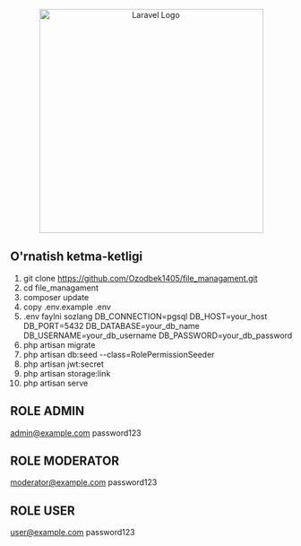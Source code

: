<p align="center"><a href="https://laravel.com" target="_blank"><img src="https://raw.githubusercontent.com/laravel/art/master/logo-lockup/5%20SVG/2%20CMYK/1%20Full%20Color/laravel-logolockup-cmyk-red.svg" width="400" alt="Laravel Logo"></a></p>


## O'rnatish ketma-ketligi
1. git clone https://github.com/Ozodbek1405/file_managament.git
2. cd file_managament
3. composer update
4. copy .env.example .env
5. .env faylni sozlang
   DB_CONNECTION=pgsql
   DB_HOST=your_host
   DB_PORT=5432
   DB_DATABASE=your_db_name
   DB_USERNAME=your_db_username
   DB_PASSWORD=your_db_password
6. php artisan migrate
7. php artisan db:seed --class=RolePermissionSeeder
8. php artisan jwt:secret
9. php artisan storage:link
10. php artisan serve

## ROLE ADMIN
admin@example.com
password123

## ROLE MODERATOR
moderator@example.com 
password123

## ROLE USER
user@example.com
password123


